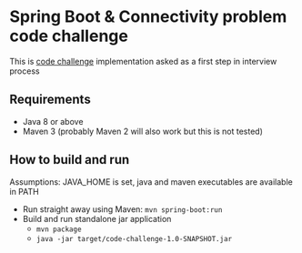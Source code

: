 Spring Boot & Connectivity problem code challenge
==================================

This is [code challenge](challenge.md) implementation asked as a first step in interview process


Requirements
-------------
* Java 8 or above
* Maven 3 (probably Maven 2 will also work but this is not tested)

How to build and run
-------------
Assumptions: JAVA_HOME is set, java and maven executables are available in PATH

* Run straight away using Maven: `mvn spring-boot:run`
* Build and run standalone jar application
    * `mvn package`
    * `java -jar target/code-challenge-1.0-SNAPSHOT.jar`
    
